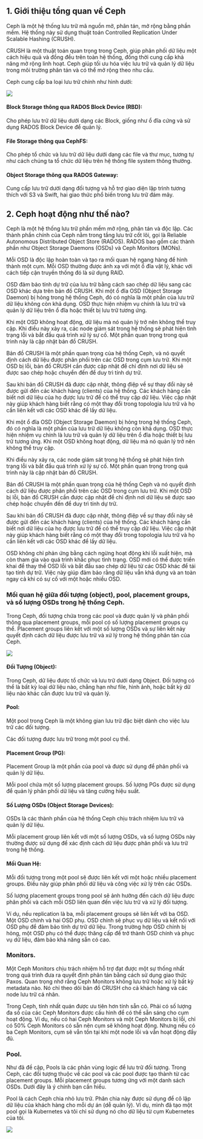 ## 1. Giới thiệu tổng quan về Ceph

Ceph là một hệ thống lưu trữ mã nguồn mở, phân tán, mở rộng bằng phần mềm. Hệ thống này sử dụng thuật toán Controlled Replication Under Scalable Hashing (CRUSH).

CRUSH là một thuật toán quan trọng trong Ceph, giúp phân phối dữ liệu một cách hiệu quả và đồng đều trên toàn hệ thống, đồng thời cung cấp khả năng mở rộng linh hoạt. Ceph giúp tối ưu hóa việc lưu trữ và quản lý dữ liệu trong môi trường phân tán và có thể mở rộng theo nhu cầu.

Ceph cung cấp ba loại lưu trữ chính như hình dưới:

  <img src="cephimages/Screenshot_43.png">

#### Block Storage thông qua RADOS Block Device (RBD): 

Cho phép lưu trữ dữ liệu dưới dạng các Block, giống như ổ đĩa cứng và sử dụng RADOS Block Device để quản lý.

#### File Storage thông qua CephFS: 

Cho phép tổ chức và lưu trữ dữ liệu dưới dạng các file và thư mục, tương tự như cách chúng ta tổ chức dữ liệu trên hệ thống file system thông thường.

#### Object Storage thông qua RADOS Gateway: 

Cung cấp lưu trữ dưới dạng đối tượng và hỗ trợ giao diện lập trình tương thích với S3 và Swift, hai giao thức phổ biến trong lưu trữ đám mây.

## 2. Ceph hoạt động như thế nào?

Ceph là một hệ thống lưu trữ phần mềm mở rộng, phân tán và độc lập. Các thành phần chính của Ceph nằm trong tầng lưu trữ cốt lõi, gọi là Reliable Autonomous Distributed Object Store (RADOS). RADOS bao gồm các thành phần như Object Storage Daemons (OSDs) và Ceph Monitors (MONs).

Mỗi OSD là độc lập hoàn toàn và tạo ra mối quan hệ ngang hàng để hình thành một cụm. Mỗi OSD thường được ánh xạ với một ổ đĩa vật lý, khác với cách tiếp cận truyền thống đó là sử dụng RAID.

OSD đảm bảo tính dự trữ của lưu trữ bằng cách sao chép dữ liệu sang các OSD khác dựa trên bản đồ CRUSH. Khi một ổ đĩa OSD (Object Storage Daemon) bị hỏng trong hệ thống Ceph, đó có nghĩa là một phần của lưu trữ dữ liệu không còn khả dụng. OSD thực hiện nhiệm vụ chính là lưu trữ và quản lý dữ liệu trên ổ đĩa hoặc thiết bị lưu trữ tương ứng.

Khi một OSD không hoạt động, dữ liệu mà nó quản lý trở nên không thể truy cập. Khi điều này xảy ra, các node giám sát trong hệ thống sẽ phát hiện tình trạng lỗi và bắt đầu quá trình xử lý sự cố. Một phần quan trọng trong quá trình này là cập nhật bản đồ CRUSH.

Bản đồ CRUSH là một phần quan trọng của hệ thống Ceph, và nó quyết định cách dữ liệu được phân phối trên các OSD trong cụm lưu trữ. Khi một OSD bị lỗi, bản đồ CRUSH cần được cập nhật để chỉ định nơi dữ liệu sẽ được sao chép hoặc chuyển đến để duy trì tính dự trữ.

Sau khi bản đồ CRUSH đã được cập nhật, thông điệp về sự thay đổi này sẽ được gửi đến các khách hàng (clients) của hệ thống. Các khách hàng cần biết nơi dữ liệu của họ được lưu trữ để có thể truy cập dữ liệu. Việc cập nhật này giúp khách hàng biết rằng có một thay đổi trong topologia lưu trữ và họ cần liên kết với các OSD khác để lấy dữ liệu.

Khi một ổ đĩa OSD (Object Storage Daemon) bị hỏng trong hệ thống Ceph, đó có nghĩa là một phần của lưu trữ dữ liệu không còn khả dụng. OSD thực hiện nhiệm vụ chính là lưu trữ và quản lý dữ liệu trên ổ đĩa hoặc thiết bị lưu trữ tương ứng. Khi một OSD không hoạt động, dữ liệu mà nó quản lý trở nên không thể truy cập.

Khi điều này xảy ra, các node giám sát trong hệ thống sẽ phát hiện tình trạng lỗi và bắt đầu quá trình xử lý sự cố. Một phần quan trọng trong quá trình này là cập nhật bản đồ CRUSH.

Bản đồ CRUSH là một phần quan trọng của hệ thống Ceph và nó quyết định cách dữ liệu được phân phối trên các OSD trong cụm lưu trữ. Khi một OSD bị lỗi, bản đồ CRUSH cần được cập nhật để chỉ định nơi dữ liệu sẽ được sao chép hoặc chuyển đến để duy trì tính dự trữ.

Sau khi bản đồ CRUSH đã được cập nhật, thông điệp về sự thay đổi này sẽ được gửi đến các khách hàng (clients) của hệ thống. Các khách hàng cần biết nơi dữ liệu của họ được lưu trữ để có thể truy cập dữ liệu. Việc cập nhật này giúp khách hàng biết rằng có một thay đổi trong topologia lưu trữ và họ cần liên kết với các OSD khác để lấy dữ liệu.

OSD không chỉ phản ứng bằng cách ngừng hoạt động khi lỗi xuất hiện, mà còn tham gia vào quá trình khắc phục tình trạng. OSD mới có thể được triển khai để thay thế OSD lỗi và bắt đầu sao chép dữ liệu từ các OSD khác để tái tạo tính dự trữ. Việc này giúp đảm bảo rằng dữ liệu vẫn khả dụng và an toàn ngay cả khi có sự cố với một hoặc nhiều OSD.

### Mối quan hệ giữa đối tượng (object), pool, placement groups, và số lượng OSDs trong hệ thống Ceph.

Trong Ceph, đối tượng chứa trong các pool và được quản lý và phân phối thông qua placement groups, mỗi pool có số lượng placement groups cụ thể. Placement groups liên kết với một số lượng OSDs và sự liên kết này quyết định cách dữ liệu được lưu trữ và xử lý trong hệ thống phân tán của Ceph.

  <img src="cephimages/Screenshot_44.png">

#### Đối Tượng (Object):

Trong Ceph, dữ liệu được tổ chức và lưu trữ dưới dạng Object.
Đối tượng có thể là bất kỳ loại dữ liệu nào, chẳng hạn như file, hình ảnh, hoặc bất kỳ dữ liệu nào khác cần được lưu trữ và quản lý.

#### Pool:

Một pool trong Ceph là một không gian lưu trữ đặc biệt dành cho việc lưu trữ các đối tượng.

Các đối tượng được lưu trữ trong một pool cụ thể.

#### Placement Group (PG):

Placement Group là một phần của pool và được sử dụng để phân phối và quản lý dữ liệu.

Mỗi pool chứa một số lượng placement groups. Số lượng PGs được sử dụng để quản lý phân phối dữ liệu và tăng cường hiệu suất.

#### Số Lượng OSDs (Object Storage Devices):

OSDs là các thành phần của hệ thống Ceph chịu trách nhiệm lưu trữ và quản lý dữ liệu.

Mỗi placement group liên kết với một số lượng OSDs, và số lượng OSDs này thường được sử dụng để xác định cách dữ liệu được phân phối và lưu trữ trong hệ thống.

#### Mối Quan Hệ:

Mỗi đối tượng trong một pool sẽ được liên kết với một hoặc nhiều placement groups. Điều này giúp phân phối dữ liệu và công việc xử lý trên các OSDs.

Số lượng placement groups trong pool sẽ ảnh hưởng đến cách dữ liệu được phân phối và cách mỗi OSD liên quan đến việc lưu trữ và xử lý đối tượng.

Ví dụ, nếu replication là ba, mỗi placement groups sẽ liên kết với ba OSD. Một OSD chính và hai OSD phụ. OSD chính sẽ phục vụ dữ liệu và kết nối với OSD phụ để đảm bảo tính dự trữ dữ liệu. Trong trường hợp OSD chính bị hỏng, một OSD phụ có thể được thăng cấp để trở thành OSD chính và phục vụ dữ liệu, đảm bảo khả năng sẵn có cao.

### Monitors.

Một Ceph Monitors chịu trách nhiệm hỗ trợ đạt được một sự thống nhất trong quá trình đưa ra quyết định phân tán bằng cách sử dụng giao thức Paxos. Quan trọng nhớ rằng Ceph Monitors không lưu trữ hoặc xử lý bất kỳ metadata nào. Nó chỉ theo dõi bản đồ CRUSH cho cả khách hàng và các node lưu trữ cá nhân.

Trong Ceph, tính nhất quán được ưu tiên hơn tính sẵn có. Phải có số lượng đa số của các Ceph Monitors được cấu hình để có thể sẵn sáng cho cụm hoạt động. Ví dụ, nếu có hai Ceph Monitors và một Ceph Monitors bị lỗi, chỉ có 50% Ceph Monitors có sẵn nên cụm sẽ không hoạt động. Nhưng nếu có ba Ceph Monitors, cụm sẽ vẫn tồn tại khi một node lỗi và vẫn hoạt động đầy đủ.

### Pool.

Như đã đề cập, Pools là các phân vùng logic để lưu trữ đối tượng. Trong Ceph, các đối tượng thuộc về các pool và các pool được tạo thành từ các placement groups. Mỗi placement groups tương ứng với một danh sách OSDs. Dưới đây là ý chính bạn cần hiểu.

Pool là cách Ceph chia nhỏ lưu trữ. Phân chia này được sử dụng để cô lập dữ liệu của khách hàng cho mỗi dự án (dễ quản lý). Ví dụ, mình đã tạo một pool gọi là Kubernetes và tôi chỉ sử dụng nó cho dữ liệu từ cụm Kubernetes của tôi.

  <img src="cephimages/Screenshot_45.png">

